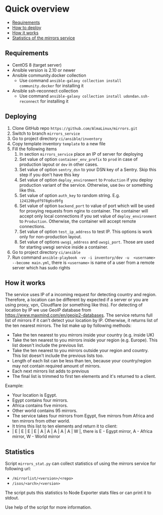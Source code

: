 # Quick overview

* [Requirements](#Requirements)
* [How to deploy](#Deploying)
* [How it works](#How-it-works)
* [Statistics of the mirrors service](#Statistics)

## Requirements

* CentOS 8 (target server)
* Ansible version is 2.10 or newer
* Ansible community.docker collection
    * Use command `ansible-galaxy collection install community.docker` for installing it
* Ansible ssh-reconnect collection
    * Use command `ansible-galaxy collection install udondan.ssh-reconnect` for installing it

## Deploying

1. Clone GitHub repo `https://github.com/AlmaLinux/mirrors.git`
2. Switch to branch `mirrors_service`
3. Go to project directory `ci/ansible/inventory`
4. Copy template inventory `template` to a new file
5. Fill the following items
    1. In section `mirrors_service` place an IP of server for deploying
    2. Set value of option `container_env_prefix` to `prod` in case of production layout or `dev` in other cases.
    3. Set value of option `sentry_dsn` to your DSN key of a Sentry. 
       Skip this step if you don't have this key
    4. Set value of option `deploy_environment` to `Production` if you deploy 
       production variant of the service. Otherwise, use `Dev` or something like this.
    5. Set value of option `auth_key` to random string. E.g. `124120bydf978g6sd9fg`
    6. Set value of option `backend_port` to value of port which will be used 
       for proxying requests from nginx to container. The container will 
       accept only local connections if you set value of `deploy_environment` to `Production`. 
       Otherwise, the container will accept remote connections. 
    7. Set value of option `test_ip_address` to test IP. This options is work only for non-production layout.
    8. Set value of options `uwsgi_address` and `uwsgi_port`. Those are used for starting uwsgi service inside a container.
6. Go to project directory `ci/ansible`
6. Run command `ansible-playbook -vv -i inventory/dev -u 
   <username> --become main.yml`, there is `<username>` is name of a user from a remote server which has sudo rights

## How it works
The service uses IP of a incoming request for detecting country and region. Therefore, a location can be different by expected if a server or you are using proxy, vpn, Cloudflare (or something like this).
For detecting of location by IP we use GeoIP database from https://www.maxmind.com/en/geoip2-databases.
The service returns full list of mirrors if it can't detect your location by IP.
Otherwise, it returns list of the ten nearest mirrors. The list make up by following methods:
- Take the ten nearest to you mirrors inside your country (e.g. inside UK)
- Take the ten nearest to you mirrors inside your region (e.g. Europe). This list doesn't include the previous list.
- Take the ten nearest to you mirrors outside your region and country. This list doesn't include the previous lists too.
- Length of each list can be less than ten, because your country/region may not contain required amount of mirrors.
- Each next mirrors list adds to previous
- The final list is trimmed to first ten elements and it's returned to a client.
  
Example:
- Your location is Egypt.
- Egypt contains four mirrors.
- Africa contains five mirrors.
- Other world contains 95 mirrors.
- The service takes four mirrors from Egypt, five mirrors from Africa and ten mirrors from other world.
- It trims this list to ten elements and return it to client:
- | E | E | E | E | A | A | A | A | A | W |, there is E - Egypt mirror, A - Africa mirror, W - World mirror

## Statistics

Script `mirrors_stat.py` can collect statistics of using the mirrors service for following url:
* `/mirrorlist/<version>/<repo>`
* `/isos/<arch>/<version>`

The script puts this statistics to Node Exporter stats files or can print it to stdout.

Use help of the script for more information.
